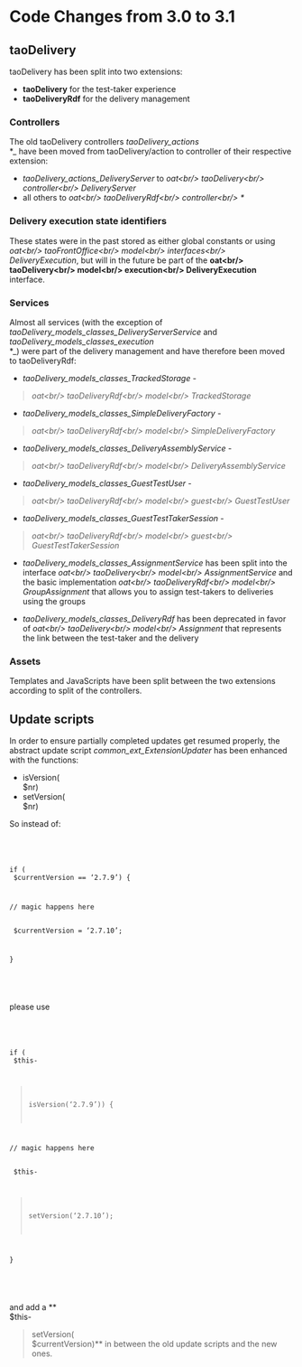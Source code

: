 <!--
created_at: '2015-12-09 15:54:05'
updated_at: '2015-12-15 17:42:13'
authors:
    - 'Joel Bout'
tags:
    - 'Legacy Versions:TAO 3.031'
    - 'Legacy Versions:TAO 3.0'
    - 'Legacy Versions:TAO 3.1'
-->



Code Changes from 3.0 to 3.1
============================

taoDelivery
-----------

taoDelivery has been split into two extensions:

-   **taoDelivery** for the test-taker experience
-   **taoDeliveryRdf** for the delivery management

### Controllers

The old taoDelivery controllers *taoDelivery_actions*<br/>
*_ have been moved from taoDelivery/action to controller of their respective extension:

-   *taoDelivery_actions_DeliveryServer* to *oat\<br/>
taoDelivery\<br/>
controller\<br/>
DeliveryServer*
-   all others to *oat\<br/>
taoDeliveryRdf\<br/>
controller\<br/>
\**

### Delivery execution state identifiers

These states were in the past stored as either global constants or using *oat\<br/>
taoFrontOffice\<br/>
model\<br/>
interfaces\<br/>
DeliveryExecution*, but will in the future be part of the **oat\<br/>
taoDelivery\<br/>
model\<br/>
execution\<br/>
DeliveryExecution** interface.

### Services

Almost all services (with the exception of *taoDelivery_models_classes_DeliveryServerService* and *taoDelivery_models_classes_execution*<br/>
*_) were part of the delivery management and have therefore been moved to taoDeliveryRdf:

-   *taoDelivery_models_classes_TrackedStorage* -<br/>
> *oat\<br/>
taoDeliveryRdf\<br/>
model\<br/>
TrackedStorage*
-   *taoDelivery_models_classes_SimpleDeliveryFactory* -<br/>
> *oat\<br/>
taoDeliveryRdf\<br/>
model\<br/>
SimpleDeliveryFactory*
-   *taoDelivery_models_classes_DeliveryAssemblyService* -<br/>
> *oat\<br/>
taoDeliveryRdf\<br/>
model\<br/>
DeliveryAssemblyService*
-   *taoDelivery_models_classes_GuestTestUser* -<br/>
> *oat\<br/>
taoDeliveryRdf\<br/>
model\<br/>
guest\<br/>
GuestTestUser*
-   *taoDelivery_models_classes_GuestTestTakerSession* -<br/>
> *oat\<br/>
taoDeliveryRdf\<br/>
model\<br/>
guest\<br/>
GuestTestTakerSession*



-   *taoDelivery_models_classes_AssignmentService* has been split into the interface *oat\<br/>
taoDelivery\<br/>
model\<br/>
AssignmentService* and the basic implementation *oat\<br/>
taoDeliveryRdf\<br/>
model\<br/>
GroupAssignment* that allows you to assign test-takers to deliveries using the groups



-   *taoDelivery_models_classes_DeliveryRdf* has been deprecated in favor of *oat\<br/>
taoDelivery\<br/>
model\<br/>
Assignment* that represents the link between the test-taker and the delivery

### Assets

Templates and JavaScripts have been split between the two extensions according to split of the controllers.

Update scripts
--------------

In order to ensure partially completed updates get resumed properly, the abstract update script *common_ext_ExtensionUpdater* has been enhanced with the functions:

-   isVersion(<br/>
$nr)
-   setVersion(<br/>
$nr)

So instead of:

<code style="php"><pre><br/>

if (<br/>
$currentVersion == ‘2.7.9’) {<br/>

 // magic happens here\
 <br/>
$currentVersion = ‘2.7.10’;<br/>

}

</pre>
</code>

please use

<code style="php"><pre><br/>

if (<br/>
$this-<br/>
>isVersion(‘2.7.9’)) {<br/>

 // magic happens here\
 <br/>
$this-<br/>
>setVersion(‘2.7.10’);<br/>

}

</pre>
</code>

and add a **<br/>
$this-<br/>
>setVersion(<br/>
$currentVersion)** in between the old update scripts and the new ones.


